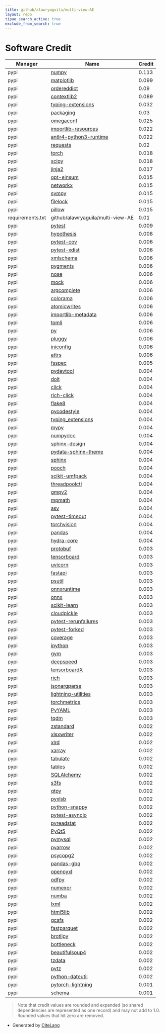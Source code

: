 ```yaml
---
title: github/alawryaguila/multi-view-AE
layout: repo
tipue_search_active: true
exclude_from_search: true
---
```

# Software Credit

|Manager|Name|Credit|
|-------|----|------|
|pypi|[numpy](https://www.numpy.org)|0.113|
|pypi|[matplotlib](https://matplotlib.org)|0.099|
|pypi|[ordereddict](UNKNOWN)|0.09|
|pypi|[contextlib2](https://pypi.org/project/contextlib2)|0.089|
|pypi|[typing-extensions](https://pypi.org/project/typing-extensions)|0.032|
|pypi|[packaging](https://pypi.org/project/packaging)|0.03|
|pypi|[omegaconf](https://pypi.org/project/omegaconf)|0.025|
|pypi|[importlib-resources](https://pypi.org/project/importlib-resources)|0.022|
|pypi|[antlr4-python3-runtime](https://pypi.org/project/antlr4-python3-runtime)|0.022|
|pypi|[requests](https://pypi.org/project/requests)|0.02|
|pypi|[torch](https://pytorch.org/)|0.018|
|pypi|[scipy](https://scipy.org/)|0.018|
|pypi|[jinja2](https://pypi.org/project/jinja2)|0.017|
|pypi|[opt-einsum](https://pypi.org/project/opt-einsum)|0.015|
|pypi|[networkx](https://pypi.org/project/networkx)|0.015|
|pypi|[sympy](https://pypi.org/project/sympy)|0.015|
|pypi|[filelock](https://pypi.org/project/filelock)|0.015|
|pypi|[pillow](https://pypi.org/project/pillow)|0.015|
|requirements.txt|github/alawryaguila/multi-view-AE|0.01|
|pypi|[pytest](https://docs.pytest.org/en/latest/)|0.009|
|pypi|[hypothesis](https://pypi.org/project/hypothesis)|0.008|
|pypi|[pytest-cov](https://pypi.org/project/pytest-cov)|0.006|
|pypi|[pytest-xdist](https://pypi.org/project/pytest-xdist)|0.006|
|pypi|[xmlschema](https://github.com/sissaschool/xmlschema)|0.006|
|pypi|[pygments](https://pypi.org/project/pygments)|0.006|
|pypi|[nose](https://pypi.org/project/nose)|0.006|
|pypi|[mock](https://pypi.org/project/mock)|0.006|
|pypi|[argcomplete](https://pypi.org/project/argcomplete)|0.006|
|pypi|[colorama](https://pypi.org/project/colorama)|0.006|
|pypi|[atomicwrites](https://pypi.org/project/atomicwrites)|0.006|
|pypi|[importlib-metadata](https://pypi.org/project/importlib-metadata)|0.006|
|pypi|[tomli](https://pypi.org/project/tomli)|0.006|
|pypi|[py](https://pypi.org/project/py)|0.006|
|pypi|[pluggy](https://pypi.org/project/pluggy)|0.006|
|pypi|[iniconfig](https://pypi.org/project/iniconfig)|0.006|
|pypi|[attrs](https://pypi.org/project/attrs)|0.006|
|pypi|[fsspec](https://pypi.org/project/fsspec)|0.005|
|pypi|[pydevtool](https://pypi.org/project/pydevtool)|0.004|
|pypi|[doit](https://pypi.org/project/doit)|0.004|
|pypi|[click](https://pypi.org/project/click)|0.004|
|pypi|[rich-click](https://pypi.org/project/rich-click)|0.004|
|pypi|[flake8](https://pypi.org/project/flake8)|0.004|
|pypi|[pycodestyle](https://pypi.org/project/pycodestyle)|0.004|
|pypi|[typing_extensions](https://pypi.org/project/typing_extensions)|0.004|
|pypi|[mypy](https://pypi.org/project/mypy)|0.004|
|pypi|[numpydoc](https://pypi.org/project/numpydoc)|0.004|
|pypi|[sphinx-design](https://pypi.org/project/sphinx-design)|0.004|
|pypi|[pydata-sphinx-theme](https://pypi.org/project/pydata-sphinx-theme)|0.004|
|pypi|[sphinx](https://pypi.org/project/sphinx)|0.004|
|pypi|[pooch](https://pypi.org/project/pooch)|0.004|
|pypi|[scikit-umfpack](https://pypi.org/project/scikit-umfpack)|0.004|
|pypi|[threadpoolctl](https://pypi.org/project/threadpoolctl)|0.004|
|pypi|[gmpy2](https://pypi.org/project/gmpy2)|0.004|
|pypi|[mpmath](https://pypi.org/project/mpmath)|0.004|
|pypi|[asv](https://pypi.org/project/asv)|0.004|
|pypi|[pytest-timeout](https://pypi.org/project/pytest-timeout)|0.004|
|pypi|[torchvision](https://github.com/pytorch/vision)|0.004|
|pypi|[pandas](https://pandas.pydata.org)|0.004|
|pypi|[hydra-core](https://github.com/facebookresearch/hydra)|0.004|
|pypi|[protobuf](https://pypi.org/project/protobuf)|0.003|
|pypi|[tensorboard](https://pypi.org/project/tensorboard)|0.003|
|pypi|[uvicorn](https://pypi.org/project/uvicorn)|0.003|
|pypi|[fastapi](https://pypi.org/project/fastapi)|0.003|
|pypi|[psutil](https://pypi.org/project/psutil)|0.003|
|pypi|[onnxruntime](https://pypi.org/project/onnxruntime)|0.003|
|pypi|[onnx](https://pypi.org/project/onnx)|0.003|
|pypi|[scikit-learn](https://pypi.org/project/scikit-learn)|0.003|
|pypi|[cloudpickle](https://pypi.org/project/cloudpickle)|0.003|
|pypi|[pytest-rerunfailures](https://pypi.org/project/pytest-rerunfailures)|0.003|
|pypi|[pytest-forked](https://pypi.org/project/pytest-forked)|0.003|
|pypi|[coverage](https://pypi.org/project/coverage)|0.003|
|pypi|[ipython](https://pypi.org/project/ipython)|0.003|
|pypi|[gym](https://pypi.org/project/gym)|0.003|
|pypi|[deepspeed](https://pypi.org/project/deepspeed)|0.003|
|pypi|[tensorboardX](https://pypi.org/project/tensorboardX)|0.003|
|pypi|[rich](https://pypi.org/project/rich)|0.003|
|pypi|[jsonargparse](https://pypi.org/project/jsonargparse)|0.003|
|pypi|[lightning-utilities](https://pypi.org/project/lightning-utilities)|0.003|
|pypi|[torchmetrics](https://pypi.org/project/torchmetrics)|0.003|
|pypi|[PyYAML](https://pypi.org/project/PyYAML)|0.003|
|pypi|[tqdm](https://pypi.org/project/tqdm)|0.003|
|pypi|[zstandard](https://pypi.org/project/zstandard)|0.002|
|pypi|[xlsxwriter](https://pypi.org/project/xlsxwriter)|0.002|
|pypi|[xlrd](https://pypi.org/project/xlrd)|0.002|
|pypi|[xarray](https://pypi.org/project/xarray)|0.002|
|pypi|[tabulate](https://pypi.org/project/tabulate)|0.002|
|pypi|[tables](https://pypi.org/project/tables)|0.002|
|pypi|[SQLAlchemy](https://pypi.org/project/SQLAlchemy)|0.002|
|pypi|[s3fs](https://pypi.org/project/s3fs)|0.002|
|pypi|[qtpy](https://pypi.org/project/qtpy)|0.002|
|pypi|[pyxlsb](https://pypi.org/project/pyxlsb)|0.002|
|pypi|[python-snappy](https://pypi.org/project/python-snappy)|0.002|
|pypi|[pytest-asyncio](https://pypi.org/project/pytest-asyncio)|0.002|
|pypi|[pyreadstat](https://pypi.org/project/pyreadstat)|0.002|
|pypi|[PyQt5](https://pypi.org/project/PyQt5)|0.002|
|pypi|[pymysql](https://pypi.org/project/pymysql)|0.002|
|pypi|[pyarrow](https://pypi.org/project/pyarrow)|0.002|
|pypi|[psycopg2](https://pypi.org/project/psycopg2)|0.002|
|pypi|[pandas-gbq](https://pypi.org/project/pandas-gbq)|0.002|
|pypi|[openpyxl](https://pypi.org/project/openpyxl)|0.002|
|pypi|[odfpy](https://pypi.org/project/odfpy)|0.002|
|pypi|[numexpr](https://pypi.org/project/numexpr)|0.002|
|pypi|[numba](https://pypi.org/project/numba)|0.002|
|pypi|[lxml](https://pypi.org/project/lxml)|0.002|
|pypi|[html5lib](https://pypi.org/project/html5lib)|0.002|
|pypi|[gcsfs](https://pypi.org/project/gcsfs)|0.002|
|pypi|[fastparquet](https://pypi.org/project/fastparquet)|0.002|
|pypi|[brotlipy](https://pypi.org/project/brotlipy)|0.002|
|pypi|[bottleneck](https://pypi.org/project/bottleneck)|0.002|
|pypi|[beautifulsoup4](https://pypi.org/project/beautifulsoup4)|0.002|
|pypi|[tzdata](https://pypi.org/project/tzdata)|0.002|
|pypi|[pytz](https://pypi.org/project/pytz)|0.002|
|pypi|[python-dateutil](https://pypi.org/project/python-dateutil)|0.002|
|pypi|[pytorch-lightning](https://github.com/Lightning-AI/lightning)|0.001|
|pypi|[schema](https://github.com/keleshev/schema)|0.001|


> Note that credit values are rounded and expanded (so shared dependencies are represented as one record) and may not add to 1.0. Rounded values that hit zero are removed.


- Generated by [CiteLang](https://github.com/vsoch/citelang)
